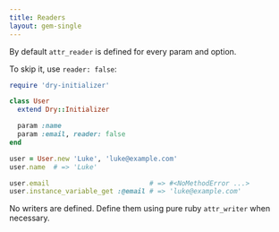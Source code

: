 ```yaml
---
title: Readers
layout: gem-single
---
```


By default `attr_reader` is defined for every param and option.

To skip it, use `reader: false`:

```ruby
require 'dry-initializer'

class User
  extend Dry::Initializer

  param :name
  param :email, reader: false
end

user = User.new 'Luke', 'luke@example.com'
user.name  # => 'Luke'

user.email                         # => #<NoMethodError ...>
user.instance_variable_get :@email # => 'luke@example.com'
```

No writers are defined. Define them using pure ruby `attr_writer` when necessary.
